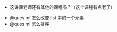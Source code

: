 - 这讲课老师还有其他的课程吗？（这个课程有点老了）

<!-- https://www.coursera.org/learn/programming-languages/lecture/CTpaX/functions-informally -->

- @ques ml 怎么改变 list 中的一个元素
- @ques ml 怎么排序
